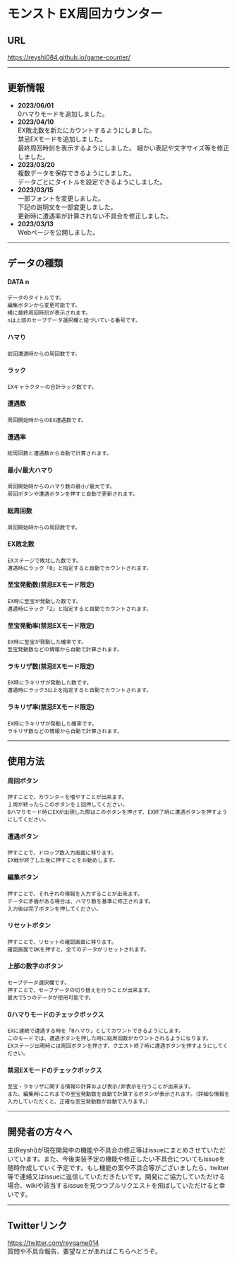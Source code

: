 # モンスト EX周回カウンター
## URL
https://reyshi084.github.io/game-counter/

---
## 更新情報
- **2023/06/01**  
    0ハマりモードを追加しました。
- **2023/04/10**  
    EX敗北数を新たにカウントするようにしました。  
    禁忌EXモードを追加しました。  
    最終周回時刻を表示するようにしました。
    細かい表記や文字サイズ等を修正しました。
- **2023/03/20**  
    複数データを保存できるようにしました。  
    データごとにタイトルを設定できるようにしました。
- **2023/03/15**  
    一部フォントを変更しました。  
    下記の説明文を一部変更しました。  
    更新時に遭遇率が計算されない不具合を修正しました。
- **2023/03/13**  
    Webページを公開しました。

---
## データの種類
#### **DATA n**  
    データのタイトルです。
    編集ボタンから変更可能です。
    横に最終周回時刻が表示されます。
    nは上部のセーブデータ選択欄と紐づいている番号です。
#### **ハマり**  
    前回遭遇時からの周回数です。
#### **ラック**  
    EXキャラクターの合計ラック数です。
#### **遭遇数**  
    周回開始時からのEX遭遇数です。
#### **遭遇率**  
    総周回数と遭遇数から自動で計算されます。
#### **最小/最大ハマり**  
    周回開始時からのハマり数の最小/最大です。
    周回ボタンや遭遇ボタンを押すと自動で更新されます。
#### **総周回数**  
    周回開始時からの周回数です。  
#### **EX敗北数**
    EXステージで敗北した数です。  
    遭遇時にラック「0」と指定すると自動でカウントされます。
#### **至宝発動数(禁忌EXモード限定)**
    EX時に至宝が発動した数です。
    遭遇時にラック「2」と指定すると自動でカウントされます。
#### **至宝発動率(禁忌EXモード限定)**
    EX時に至宝が発動した確率です。
    至宝発動数などの情報から自動で計算されます。
#### **ラキリザ数(禁忌EXモード限定)**
    EX時にラキリザが発動した数です。
    遭遇時にラック3以上を指定すると自動でカウントされます。
#### **ラキリザ率(禁忌EXモード限定)**
    EX時にラキリザが発動した確率です。
    ラキリザ数などの情報から自動で計算されます。
---
## 使用方法
#### **周回ボタン**  
    押すことで、カウンターを増やすことが出来ます。
    １周が終ったらこのボタンを１回押してください。
    0ハマりモード時にEXが出現した際はこのボタンを押さず、EX終了時に遭遇ボタンを押すようにしてください。
#### **遭遇ボタン**  
    押すことで、ドロップ数入力画面に移ります。
    EX戦が終了した後に押すことをお勧めします。
#### **編集ボタン**  
    押すことで、それぞれの情報を入力することが出来ます。
    データに矛盾がある場合は、ハマり数を基準に修正されます。
    入力後は完了ボタンを押してください。
#### **リセットボタン**  
    押すことで、リセットの確認画面に移ります。
    確認画面でOKを押すと、全てのデータがリセットされます。
#### **上部の数字のボタン**
    セーブデータ選択欄です。
    押すことで、セーブデータの切り替えを行うことが出来ます。
    最大で5つのデータが使用可能です。
#### **0ハマりモードのチェックボックス**
    EXに連続で遭遇する時を「0ハマり」としてカウントできるようにします。
    このモードでは、遭遇ボタンを押した時に総周回数がカウントされるようになります。
    EXステージ出現時には周回ボタンを押さず、クエスト終了時に遭遇ボタンを押すようにしてください。
#### **禁忌EXモードのチェックボックス**
    至宝・ラキリザに関する情報の計算および表示/非表示を行うことが出来ます。
    また、編集時にこれまでの至宝発動数を自動で計算するボタンが表示されます。（詳細な情報を入力していただくと、正確な至宝発動数が自動で入ります。）
---
## 開発者の方々へ
主(Reyshi)が現在開発中の機能や不具合の修正等はissueにまとめさせていただいています。また、今後実装予定の機能や修正したい不具合についてもissueを随時作成していく予定です。もし機能の案や不具合等がございましたら、twitter等で連絡又はissueに返信していただきたいです。開発にご協力していただける場合、wikiや該当するissueを見つつプルリクエストを飛ばしていただけると幸いです。

---
## Twitterリンク
https://twitter.com/reygame014  
質問や不具合報告、要望などがあればこちらへどうぞ。
